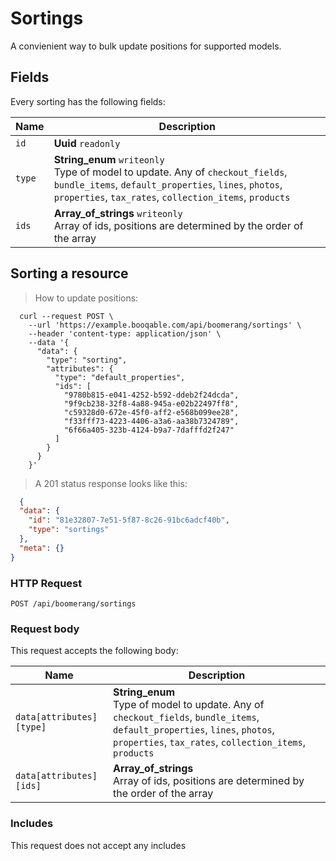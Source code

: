 # Sortings

A convienient way to bulk update positions for supported models.

## Fields
Every sorting has the following fields:

Name | Description
-- | --
`id` | **Uuid** `readonly`<br>
`type` | **String_enum** `writeonly`<br>Type of model to update. Any of `checkout_fields`, `bundle_items`, `default_properties`, `lines`, `photos`, `properties`, `tax_rates`, `collection_items`, `products`
`ids` | **Array_of_strings** `writeonly`<br>Array of ids, positions are determined by the order of the array


## Sorting a resource



> How to update positions:

```shell
  curl --request POST \
    --url 'https://example.booqable.com/api/boomerang/sortings' \
    --header 'content-type: application/json' \
    --data '{
      "data": {
        "type": "sorting",
        "attributes": {
          "type": "default_properties",
          "ids": [
            "9780b815-e041-4252-b592-ddeb2f24dcda",
            "9f9cb238-32f8-4a88-945a-e02b22497ff8",
            "c59328d0-672e-45f0-aff2-e568b099ee28",
            "f33fff73-4223-4406-a3a6-aa38b7324789",
            "6f66a405-323b-4124-b9a7-7dafffd2f247"
          ]
        }
      }
    }'
```

> A 201 status response looks like this:

```json
  {
  "data": {
    "id": "81e32807-7e51-5f87-8c26-91bc6adcf40b",
    "type": "sortings"
  },
  "meta": {}
}
```

### HTTP Request

`POST /api/boomerang/sortings`

### Request body

This request accepts the following body:

Name | Description
-- | --
`data[attributes][type]` | **String_enum** <br>Type of model to update. Any of `checkout_fields`, `bundle_items`, `default_properties`, `lines`, `photos`, `properties`, `tax_rates`, `collection_items`, `products`
`data[attributes][ids]` | **Array_of_strings** <br>Array of ids, positions are determined by the order of the array


### Includes

This request does not accept any includes
